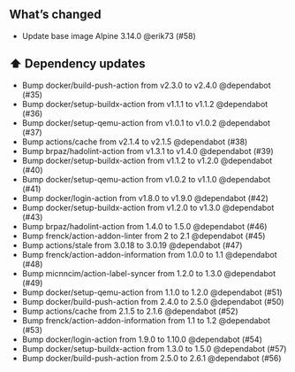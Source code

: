 ## What’s changed

- Update base image Alpine 3.14.0 @erik73 (#58)

## ⬆️ Dependency updates

- Bump docker/build-push-action from v2.3.0 to v2.4.0 @dependabot (#35)
- Bump docker/setup-buildx-action from v1.1.1 to v1.1.2 @dependabot (#36)
- Bump docker/setup-qemu-action from v1.0.1 to v1.0.2 @dependabot (#37)
- Bump actions/cache from v2.1.4 to v2.1.5 @dependabot (#38)
- Bump brpaz/hadolint-action from v1.3.1 to v1.4.0 @dependabot (#39)
- Bump docker/setup-buildx-action from v1.1.2 to v1.2.0 @dependabot (#40)
- Bump docker/setup-qemu-action from v1.0.2 to v1.1.0 @dependabot (#41)
- Bump docker/login-action from v1.8.0 to v1.9.0 @dependabot (#42)
- Bump docker/setup-buildx-action from v1.2.0 to v1.3.0 @dependabot (#43)
- Bump brpaz/hadolint-action from 1.4.0 to 1.5.0 @dependabot (#46)
- Bump frenck/action-addon-linter from 2 to 2.1 @dependabot (#45)
- Bump actions/stale from 3.0.18 to 3.0.19 @dependabot (#47)
- Bump frenck/action-addon-information from 1.0.0 to 1.1 @dependabot (#48)
- Bump micnncim/action-label-syncer from 1.2.0 to 1.3.0 @dependabot (#49)
- Bump docker/setup-qemu-action from 1.1.0 to 1.2.0 @dependabot (#51)
- Bump docker/build-push-action from 2.4.0 to 2.5.0 @dependabot (#50)
- Bump actions/cache from 2.1.5 to 2.1.6 @dependabot (#52)
- Bump frenck/action-addon-information from 1.1 to 1.2 @dependabot (#53)
- Bump docker/login-action from 1.9.0 to 1.10.0 @dependabot (#54)
- Bump docker/setup-buildx-action from 1.3.0 to 1.5.0 @dependabot (#57)
- Bump docker/build-push-action from 2.5.0 to 2.6.1 @dependabot (#56)
